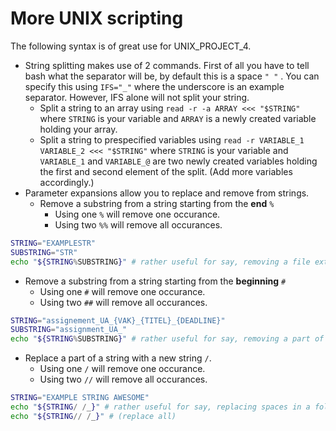 # More UNIX scripting
The following syntax is of great use for UNIX_PROJECT_4.

- String splitting makes use of 2 commands. First of all you have to tell bash what the separator will be, by default this is a space `" "` . You can specify this using `IFS="_"` where the underscore is an example separator. However, IFS alone will not split your string.
  - Split a string to an array using `read -r -a ARRAY <<< "$STRING"` where `STRING` is your variable and `ARRAY` is a newly created variable holding your array.
  - Split a string to prespecified variables using `read -r VARIABLE_1 VARIABLE_2 <<< "$STRING"` where `STRING` is your variable and `VARIABLE_1` and `VARIABLE_@` are two newly created variables holding the first and second element of the split. (Add more variables accordingly.)
- Parameter expansions allow you to replace and remove from strings.
  - Remove a substring from a string starting from the __end__ `%`
    - Using one `%` will remove one occurance.
    - Using two `%%` will remove all occurances.
```sh
STRING="EXAMPLESTR"
SUBSTRING="STR"
echo "${STRING%SUBSTRING}" # rather useful for say, removing a file extension.
```
  - Remove a substring from a string starting from the __beginning__ `#`
    - Using one `#` will remove one occurance.
    - Using two `##` will remove all occurances.
```sh
STRING="assignement_UA_{VAK}_{TITEL}_{DEADLINE}"
SUBSTRING="assignment_UA_"
echo "${STRING%SUBSTRING}" # rather useful for say, removing a part of an archive name.
```
  - Replace a part of a string with a new string `/`.
    - Using one `/` will remove one occurance.
    - Using two `//` will remove all occurances.
```sh
STRING="EXAMPLE STRING AWESOME"
echo "${STRING/ /_}" # rather useful for say, replacing spaces in a folder/file name with an underscore.
echo "${STRING// /_}" # (replace all)
```